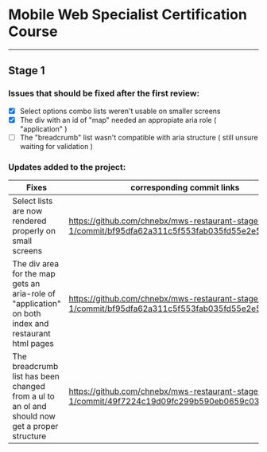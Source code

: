# Mobile Web Specialist Certification Course
---

## Stage 1

### Issues that should be fixed after the first review:

- [x] Select options combo lists weren't usable on smaller screens
- [x] The div with an id of "map" needed an appropiate aria role ( "application" )
- [ ] The "breadcrumb" list wasn't compatible with aria structure ( still unsure waiting for validation )

### Updates added to the project:

| Fixes |  corresponding commit links |
| ----- |  ----- |
| Select lists are now rendered properly on small screens |  https://github.com/chnebx/mws-restaurant-stage-1/commit/bf95dfa62a311c5f553fab035fd55e2e546efaef |
| The div area for the map gets an aria-role of "application" on both index and restaurant html pages |  https://github.com/chnebx/mws-restaurant-stage-1/commit/bf95dfa62a311c5f553fab035fd55e2e546efaef |
| The breadcrumb list has been changed from a ul to an ol and should now get a proper structure |  https://github.com/chnebx/mws-restaurant-stage-1/commit/49f7224c19d09fc299b590eb0659c0398a39a1fe |


